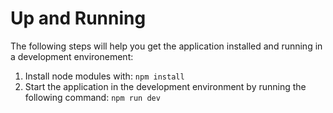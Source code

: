 # Up and Running
The following steps will help you get the application installed and running in a development environement:
1. Install node modules with: `npm install`
2. Start the application in the development environment by running the following command: `npm run dev`
